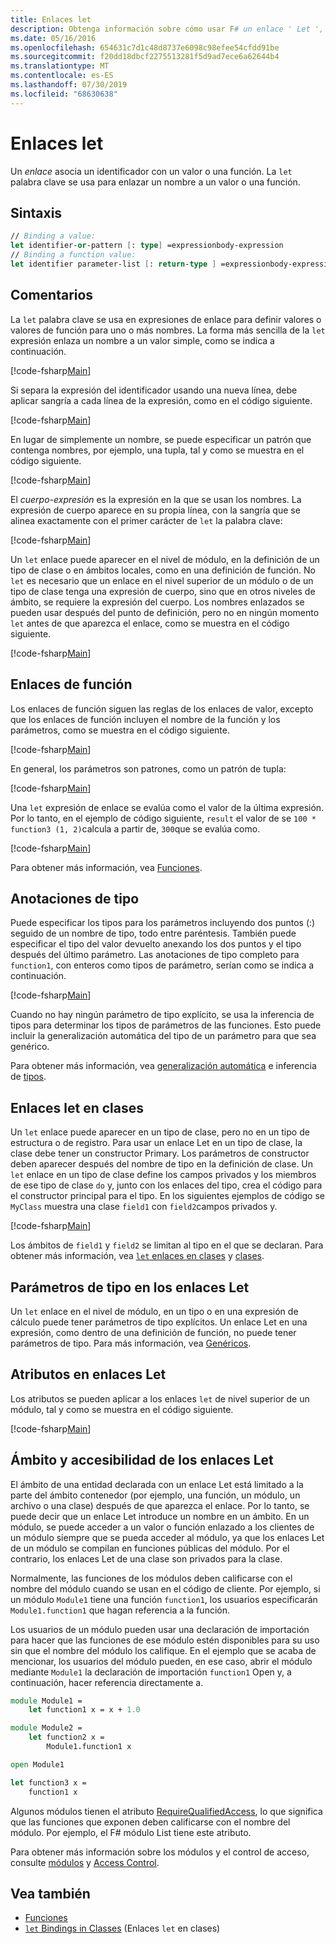 ```yaml
---
title: Enlaces let
description: Obtenga información sobre cómo usar F# un enlace ' Let ', que asocia un identificador con un valor o una función.
ms.date: 05/16/2016
ms.openlocfilehash: 654631c7d1c48d8737e6098c98efee54cfdd91be
ms.sourcegitcommit: f20dd18dbcf2275513281f5d9ad7ece6a62644b4
ms.translationtype: MT
ms.contentlocale: es-ES
ms.lasthandoff: 07/30/2019
ms.locfileid: "68630638"
---
```

# <a name="let-bindings"></a>Enlaces let

Un *enlace* asocia un identificador con un valor o una función. La `let` palabra clave se usa para enlazar un nombre a un valor o una función.

## <a name="syntax"></a>Sintaxis

```fsharp
// Binding a value:
let identifier-or-pattern [: type] =expressionbody-expression
// Binding a function value:
let identifier parameter-list [: return-type ] =expressionbody-expression
```

## <a name="remarks"></a>Comentarios

La `let` palabra clave se usa en expresiones de enlace para definir valores o valores de función para uno o más nombres. La forma más sencilla de la `let` expresión enlaza un nombre a un valor simple, como se indica a continuación.

[!code-fsharp[Main](~/samples/snippets/fsharp/lang-ref-1/snippet1101.fs)]

Si separa la expresión del identificador usando una nueva línea, debe aplicar sangría a cada línea de la expresión, como en el código siguiente.

[!code-fsharp[Main](~/samples/snippets/fsharp/lang-ref-1/snippet1102.fs)]

En lugar de simplemente un nombre, se puede especificar un patrón que contenga nombres, por ejemplo, una tupla, tal y como se muestra en el código siguiente.

[!code-fsharp[Main](~/samples/snippets/fsharp/lang-ref-1/snippet1103.fs)]

El *cuerpo-expresión* es la expresión en la que se usan los nombres. La expresión de cuerpo aparece en su propia línea, con la sangría que se alinea exactamente con el primer carácter de `let` la palabra clave:

[!code-fsharp[Main](~/samples/snippets/fsharp/lang-ref-1/snippet1104.fs)]

Un `let` enlace puede aparecer en el nivel de módulo, en la definición de un tipo de clase o en ámbitos locales, como en una definición de función. No `let` es necesario que un enlace en el nivel superior de un módulo o de un tipo de clase tenga una expresión de cuerpo, sino que en otros niveles de ámbito, se requiere la expresión del cuerpo. Los nombres enlazados se pueden usar después del punto de definición, pero no en ningún momento `let` antes de que aparezca el enlace, como se muestra en el código siguiente.

[!code-fsharp[Main](~/samples/snippets/fsharp/lang-ref-1/snippet1105.fs)]

## <a name="function-bindings"></a>Enlaces de función

Los enlaces de función siguen las reglas de los enlaces de valor, excepto que los enlaces de función incluyen el nombre de la función y los parámetros, como se muestra en el código siguiente.

[!code-fsharp[Main](~/samples/snippets/fsharp/lang-ref-1/snippet1106.fs)]

En general, los parámetros son patrones, como un patrón de tupla:

[!code-fsharp[Main](~/samples/snippets/fsharp/lang-ref-1/snippet1107.fs)]

Una `let` expresión de enlace se evalúa como el valor de la última expresión. Por lo tanto, en el ejemplo de código siguiente, `result` el valor de se `100 * function3 (1, 2)`calcula a partir de, `300`que se evalúa como.

[!code-fsharp[Main](~/samples/snippets/fsharp/lang-ref-1/snippet1109.fs)]

Para obtener más información, vea [Funciones](index.md).

## <a name="type-annotations"></a>Anotaciones de tipo

Puede especificar los tipos para los parámetros incluyendo dos puntos (:) seguido de un nombre de tipo, todo entre paréntesis. También puede especificar el tipo del valor devuelto anexando los dos puntos y el tipo después del último parámetro. Las anotaciones de tipo completo para `function1`, con enteros como tipos de parámetro, serían como se indica a continuación.

[!code-fsharp[Main](~/samples/snippets/fsharp/lang-ref-1/snippet1108.fs)]

Cuando no hay ningún parámetro de tipo explícito, se usa la inferencia de tipos para determinar los tipos de parámetros de las funciones. Esto puede incluir la generalización automática del tipo de un parámetro para que sea genérico.

Para obtener más información, vea [generalización automática](../generics/automatic-generalization.md) e inferencia de [tipos](../type-inference.md).

## <a name="let-bindings-in-classes"></a>Enlaces let en clases

Un `let` enlace puede aparecer en un tipo de clase, pero no en un tipo de estructura o de registro. Para usar un enlace Let en un tipo de clase, la clase debe tener un constructor Primary. Los parámetros de constructor deben aparecer después del nombre de tipo en la definición de clase. Un `let` enlace en un tipo de clase define los campos privados y los miembros de ese tipo de clase `do` y, junto con los enlaces del tipo, crea el código para el constructor principal para el tipo. En los siguientes ejemplos de código se `MyClass` muestra una clase `field1` con `field2`campos privados y.

[!code-fsharp[Main](~/samples/snippets/fsharp/lang-ref-1/snippet1110.fs)]

Los ámbitos de `field1` y `field2` se limitan al tipo en el que se declaran. Para obtener más información, vea [ `let` enlaces en clases](../members/let-bindings-in-classes.md) y [clases](../classes.md).

## <a name="type-parameters-in-let-bindings"></a>Parámetros de tipo en los enlaces Let

Un `let` enlace en el nivel de módulo, en un tipo o en una expresión de cálculo puede tener parámetros de tipo explícitos. Un enlace Let en una expresión, como dentro de una definición de función, no puede tener parámetros de tipo. Para más información, vea [Genéricos](../generics/index.md).

## <a name="attributes-on-let-bindings"></a>Atributos en enlaces Let

Los atributos se pueden aplicar a los enlaces `let` de nivel superior de un módulo, tal y como se muestra en el código siguiente.

[!code-fsharp[Main](~/samples/snippets/fsharp/lang-ref-1/snippet1111.fs)]

## <a name="scope-and-accessibility-of-let-bindings"></a>Ámbito y accesibilidad de los enlaces Let

El ámbito de una entidad declarada con un enlace Let está limitado a la parte del ámbito contenedor (por ejemplo, una función, un módulo, un archivo o una clase) después de que aparezca el enlace. Por lo tanto, se puede decir que un enlace Let introduce un nombre en un ámbito. En un módulo, se puede acceder a un valor o función enlazado a los clientes de un módulo siempre que se pueda acceder al módulo, ya que los enlaces Let de un módulo se compilan en funciones públicas del módulo. Por el contrario, los enlaces Let de una clase son privados para la clase.

Normalmente, las funciones de los módulos deben calificarse con el nombre del módulo cuando se usan en el código de cliente. Por ejemplo, si un módulo `Module1` tiene una función `function1`, los usuarios especificarán `Module1.function1` que hagan referencia a la función.

Los usuarios de un módulo pueden usar una declaración de importación para hacer que las funciones de ese módulo estén disponibles para su uso sin que el nombre del módulo los califique. En el ejemplo que se acaba de mencionar, los usuarios del módulo pueden, en ese caso, abrir el módulo mediante `Module1` la declaración de importación `function1` Open y, a continuación, hacer referencia directamente a.

```fsharp
module Module1 =
    let function1 x = x + 1.0

module Module2 =
    let function2 x =
        Module1.function1 x

open Module1

let function3 x =
    function1 x
```

Algunos módulos tienen el atributo [RequireQualifiedAccess](https://msdn.microsoft.com/library/8b9b6ade-0471-4413-ac5d-638cd0de5f15), lo que significa que las funciones que exponen deben calificarse con el nombre del módulo. Por ejemplo, el F# módulo List tiene este atributo.

Para obtener más información sobre los módulos y el control de acceso, consulte [módulos](../modules.md) y [Access Control](../access-control.md).

## <a name="see-also"></a>Vea también

- [Funciones](index.md)
- [`let` Bindings in Classes](../members/let-bindings-in-classes.md) (Enlaces `let` en clases)
